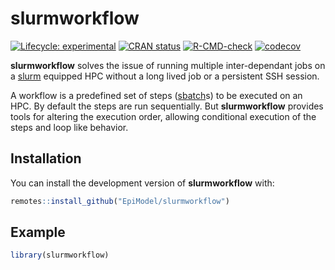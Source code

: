 
<!-- README.md is generated from README.Rmd. Please edit that file -->

# slurmworkflow

<!-- badges: start -->

[![Lifecycle:
experimental](https://img.shields.io/badge/lifecycle-experimental-orange.svg)](https://lifecycle.r-lib.org/articles/stages.html#experimental)
[![CRAN
status](https://www.r-pkg.org/badges/version/slurmworkflow)](https://CRAN.R-project.org/package=slurmworkflow)
[![R-CMD-check](https://github.com/EpiModel/slurmworkflow/workflows/R-CMD-check/badge.svg)](https://github.com/EpiModel/slurmworkflow/actions)
[![codecov](https://codecov.io/gh/EpiModel/slurmworkflow/branch/main/graph/badge.svg?token=eo2r0HeP8Z)](https://codecov.io/gh/EpiModel/slurmworkflow)
<!-- badges: end -->

**slurmworkflow** solves the issue of running multiple inter-dependant
jobs on a [slurm](https://slurm.schedmd.com/) equipped HPC without a
long lived job or a persistent SSH session.

A workflow is a predefined set of steps
([sbatch](https://slurm.schedmd.com/sbatch.html)s) to be executed on an
HPC. By default the steps are run sequentially. But **slurmworkflow**
provides tools for altering the execution order, allowing conditional
execution of the steps and loop like behavior.

## Installation

You can install the development version of **slurmworkflow** with:

``` r
remotes::install_github("EpiModel/slurmworkflow")
```

## Example

``` r
library(slurmworkflow)
```
